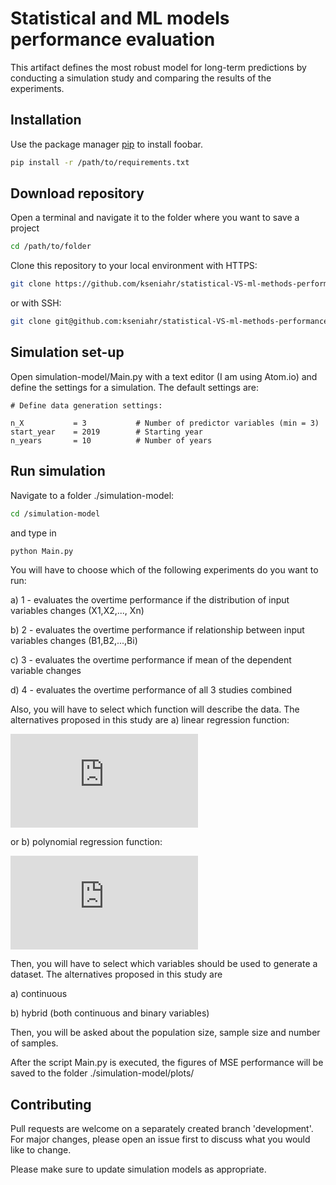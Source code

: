 # Statistical and ML models performance evaluation
This artifact defines the most robust model for long-term predictions by conducting a simulation study and comparing the results of the experiments.

## Installation

Use the package manager [pip](https://pip.pypa.io/en/stable/) to install foobar.

```bash
pip install -r /path/to/requirements.txt
```

## Download repository
Open a terminal and navigate it to the folder where you want to save a project

```bash
cd /path/to/folder
```

Clone this repository to your local environment with HTTPS:
```bash
git clone https://github.com/kseniahr/statistical-VS-ml-methods-performance.git
```
or with SSH:
```bash
git clone git@github.com:kseniahr/statistical-VS-ml-methods-performance.git
```

## Simulation set-up
Open simulation-model/Main.py with a text editor (I am using Atom.io) and define the settings for a simulation. The default settings are:
```
# Define data generation settings:

n_X           = 3           # Number of predictor variables (min = 3)
start_year    = 2019        # Starting year
n_years       = 10          # Number of years
```
## Run simulation
Navigate to a folder ./simulation-model:


```bash
cd /simulation-model
```
and type in

```bash
python Main.py
```

You will have to choose which of the following experiments do you want to run:

a) 1 - evaluates the overtime performance if the distribution of input variables changes (X1,X2,..., Xn)

b) 2 - evaluates the overtime performance if relationship between input variables changes (B1,B2,...,Bi)

c) 3 - evaluates the overtime performance if mean of the dependent variable changes

d) 4 - evaluates the overtime performance of all 3 studies combined

Also, you will have to select which function will describe the data. The alternatives proposed in this study are a) linear regression function:

![equation](https://latex.codecogs.com/gif.latex?Y%20%3D%20%5Cbeta_%7B%7D%200%20&plus;%5Cbeta_%7B%7D%201%20X_%7B%7D%201&plus;%5Cbeta_%7B%7D%202%20X_%7B%7D%202%20&plus;...&plus;%5Cbeta%20iXn%20&plus;%20%5Cvarepsilon%251%251%251)

or b) polynomial regression function:

![equation](https://latex.codecogs.com/gif.latex?Y%20%3D%20%5Cbeta_%7B%7D%200%20&plus;%5Cbeta_%7B%7D%201%20X_%7B%7D%201&plus;%5Cbeta_%7B%7D%202%20X_%7B%7D%202%5E%7B2%7D%20&plus;%20.%20.%20.%20&plus;%5Cbeta%20iXn%5E%7Bn%7D%20&plus;%20%5Cvarepsilon%251%251)

Then, you will have to select which variables should be used to generate a dataset. The alternatives proposed in this study are

a) continuous

b) hybrid (both continuous and binary variables)

Then, you will be asked about the population size, sample size and number of samples.

After the script Main.py is executed, the figures of MSE performance will be saved to the folder ./simulation-model/plots/


## Contributing
Pull requests are welcome on a separately created branch 'development'. For major changes, please open an issue first to discuss what you would like to change.

Please make sure to update simulation models as appropriate.
